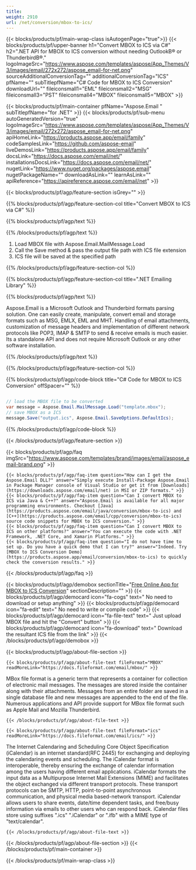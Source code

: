 ```yaml
---
title:  
weight: 2910
url: /net/conversion/mbox-to-ics/ 
---
```


{{< blocks/products/pf/main-wrap-class isAutogenPage="true">}}
{{< blocks/products/pf/upper-banner h1="Convert MBOX to ICS via C#" h2=".NET API for MBOX to ICS conversion without needing OutlookВ® or ThunderbirdВ®." logoImageSrc="https://www.aspose.com/templates/aspose/App_Themes/V3/images/email/272x272/aspose_email-for-net.png" sourceAdditionalConversionTag="" additionalConversionTag="ICS" pfName="" subTitlepfName="C# Code for MBOX to ICS Conversion" downloadUrl="" fileiconsmall1="EML" fileiconsmall2="MSG" fileiconsmall3="PST" fileiconsmall4="MBOX" fileiconsmall5="MBOX" >}}

{{< blocks/products/pf/main-container pfName="Aspose.Email " subTitlepfName="for .NET" >}}
{{< blocks/products/pf/sub-menu autoGeneratedVersion="true" logoImageSrc="https://www.aspose.com/templates/aspose/App_Themes/V3/images/email/272x272/aspose_email-for-net.png" apiHomeLink="https://products.aspose.app/email/family" codeSamplesLink="https://github.com/aspose-email" liveDemosLink="https://products.aspose.app/email/family" docsLink="https://docs.aspose.com/email/net/" installationsDocsLink="https://docs.aspose.com/email/net/" nugetLink="https://www.nuget.org/packages/aspose.email" nugetPackageName="" downloadAsLink="" learnAsLink="" apiReference="https://apireference.aspose.com/email/net" >}}

{{< blocks/products/pf/agp/feature-section isGrey="" >}}

{{% blocks/products/pf/agp/feature-section-col title="Convert MBOX to ICS via C#" %}}

{{% blocks/products/pf/agp/text %}}

{{% /blocks/products/pf/agp/text %}}

1.  Load MBOX file with Aspose.Email.MailMessage.Load
1.  Call the Save method & pass the output file path with ICS file extension
1.  ICS file will be saved at the specified path

{{% /blocks/products/pf/agp/feature-section-col %}}

{{% blocks/products/pf/agp/feature-section-col title=".NET Emailing Library" %}}

{{% blocks/products/pf/agp/text %}}

 Aspose.Email is a Microsoft Outlook and Thunderbird formats parsing solution. One can easily create, manipulate, convert email and storage formats such as MSG, EMLX, EML and MHT. Handling of email attachments, customization of message headers and implementation of different network protocols like POP3, IMAP & SMTP to send & receive emails is much easier. Its a standalone API and does not require Microsoft Outlook or any other software installation.

{{% /blocks/products/pf/agp/text %}}

{{% /blocks/products/pf/agp/feature-section-col %}}

{{% blocks/products/pf/agp/code-block title="C# Code for MBOX to ICS Conversion" offSpacer="" %}}

```cs

// load the MBOX file to be converted
var message = Aspose.Email.MailMessage.Load("template.mbox"); 
// save MBOX as a ICS 
message.Save("output.ics", Aspose.Email.SaveOptions.DefaultIcs);

```

{{% /blocks/products/pf/agp/code-block %}}

{{< /blocks/products/pf/agp/feature-section >}}

{{< blocks/products/pf/agp/faq imgSrc="https://www.aspose.com/templates/brand/images/email/aspose_email-brand.png" >}}

    {{< blocks/products/pf/agp/faq-item question="How can I get the Aspose.Email DLL?" answer="Simply execute Install-Package Aspose.Email in Package Manager console of Visual Studio or get it from [Downloads](https://downloads.aspose.com/email/net) in MSI or ZIP formats." >}}
    {{< blocks/products/pf/agp/faq-item question="Can I convert MBOX to ICS via Java & C++?" answer="Aspose.Email is available for all major programming environments. Checkout [Java](https://products.aspose.com/email/java/conversion/mbox-to-ics) and [C++](https://products.aspose.com/email/cpp/conversion/mbox-to-ics) source code snippets for MBOX to ICS conversion." >}}
    {{< blocks/products/pf/agp/faq-item question="Can I convert MBOX to ICS on other platforms?" answer="You can execute the code with .NET Framework, .NET Core, and Xamarin Platforms." >}}
    {{< blocks/products/pf/agp/faq-item question="I do not have time to set up. Do you have a quick demo that I can try?" answer="Indeed. Try [MBOX to ICS Conversion Demo](https://products.aspose.app/email/conversion/mbox-to-ics) to quickly check the conversion results." >}}
 
{{< /blocks/products/pf/agp/faq >}}

{{< blocks/products/pf/agp/demobox sectionTitle="[Free Online App for MBOX to ICS Conversion](https://products.aspose.app/email/conversion/mbox-to-ics)" sectionDescription="" >}}
        {{< blocks/products/pf/agp/democard icon="fa-cogs" text=" No need to download or setup anything" >}}
        {{< blocks/products/pf/agp/democard icon="fa-edit" text=" No need to write or compile code" >}}
        {{< blocks/products/pf/agp/democard icon="fa-file-text" text=" Just upload MBOX file and hit the \"Convert\" button" >}}
        {{< blocks/products/pf/agp/democard icon="fa-download" text=" Download the resultant ICS file from the link" >}}
{{< /blocks/products/pf/agp/demobox >}}

{{< blocks/products/pf/agp/about-file-section >}}

    {{< blocks/products/pf/agp/about-file-text fileFormat="MBOX" readMoreLink="https://docs.fileformat.com/email/mbox/" >}}
MBox file format is a generic term that represents a container for collection of electronic mail messages. The messages are stored inside the container along with their attachments. Messages from an entire folder are saved in a single database file and new messages are appended to the end of the file. Numerous applications and API provide support for MBox file format such as Apple Mail and Mozilla Thunderbird.

    {{< /blocks/products/pf/agp/about-file-text >}}

    {{< blocks/products/pf/agp/about-file-text fileFormat="ics" readMoreLink="https://docs.fileformat.com/email/ics/" >}}
The Internet Calendaring and Scheduling Core Object Specification (iCalendar) is an internet standard(RFC 2445) for exchanging and deploying the calendaring events and scheduling.  The iCalendar format is interoperable, thereby ensuring the exchange of calendar information among the users having different email applications. iCalendar formats the input data as a Multipurpose Internet Mail Extensions (MIME) and facilitates the object exchanged via different transport protocols. These transport protocols can be SMTP, HTTP, point-to-point asynchronous communication, and physical media based-network transport. iCalendar allows users to share events, date/time dependent tasks, and free/busy information via emails to other users who can respond back. iCalendar files store using suffixes  ".ics" ".iCalendar" or ".ifb" with a MIME type of "text/calendar".

    {{< /blocks/products/pf/agp/about-file-text >}}

{{< /blocks/products/pf/agp/about-file-section >}}
{{< /blocks/products/pf/main-container >}}
    
{{< /blocks/products/pf/main-wrap-class >}}